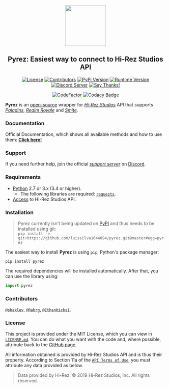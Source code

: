 <div  align="center">
<a href="https://github.com/luissilva1044894/Pyrez" title="Pyrez - Github repository" alt="Pyrez: Easiest way to connect to Hi-Rez Studios' API!"><img src="https://raw.githubusercontent.com/luissilva1044894/Pyrez/gh-pages/assets/images/Pyrez.png" height="128" width="128"></a>

## Pyrez: Easiest way to connect to Hi-Rez Studios API
[![License](https://img.shields.io/github/license/luissilva1044894/Pyrez.svg?style=plastic&logoWidth=15)](./LICENSE "Pyrez · License")
[![Contributors](https://img.shields.io/github/contributors/luissilva1044894/Pyrez.svg?style=plastic&logo=github&logoWidth=15)](https://github.com/luissilva1044894/Pyrez/graphs/contributors "Contributors")
[![PyPi Version](https://img.shields.io/pypi/v/pyrez.svg?style=plastic&logo=pypi&logoWidth=15)](https://pypi.org/project/pyrez "Pyrez · PyPI")
[![Runtime Version](https://img.shields.io/pypi/pyversions/pyrez.svg?style=plastic&logo=python&logoWidth=15)](https://pypi.org/project/pyrez "Python Runtime Versions")
[![Discord Server](https://img.shields.io/discord/549020573846470659.svg?style=plastic&logo=discord&logoWidth=15)](https://discord.gg/XkydRPS "Support Server · Discord")
[![Say Thanks!](https://img.shields.io/badge/Say%20Thanks-!-1EAEDB.svg)](https://saythanks.io/to/luissilva1044894 "Say Thanks!")

[![CodeFactor](https://www.codefactor.io/repository/github/luissilva1044894/pyrez/badge)](https://www.codefactor.io/repository/github/luissilva1044894/pyrez "Pyrez · CodeFactor")
[![Codacy Badge](https://api.codacy.com/project/badge/Grade/b3bb9e1efed0432ab923c11c2250089c)](https://www.codacy.com/app/luissilva1044894/Pyrez?utm_source=github.com&amp;utm_medium=referral&amp;utm_content=luissilva1044894/Pyrez&amp;utm_campaign=Badge_Grade)
</div>

**Pyrez** is an [open-source](http://www.opensource.org "See http://www.opensource.org for the Open Source Definition") wrapper for [*Hi-Rez Studios*](http://www.hirezstudios.com "Hi-Rez Studios") API that supports [*Paladins*](https://www.paladins.com "Paladins Game"), [*Realm Royale*](https://www.realmroyale.com "Realm Royale Game") and [*Smite*](https://www.smitegame.com "Smite Game").

### Documentation
Official Documentation, which shows all available methods and how to use them: [**Click here!**](https://luissilva1044894.github.io/Pyrez/docs/ "Pyrez · Documentation")

### Support
If you need further help, join the official [*support server*](
https://discord.gg/XkydRPS "Support Server · Discord") on [Discord](https://discordapp.com/ "Discord App").

### Requirements
* [Python](http://python.org "Python.org") 2.7 or 3.x (3.4 or higher).
	* The following libraries are required: [`requests`](https://pypi.org/project/requests "requests").
* [Access](https://luissilva1044894.github.io/Pyrez/docs#registration "Form access to Hi-Rez Studios' API") to Hi-Rez Studios API.

### Installation
> Pyrez currently isn't being updated on [PyPI](https://pypi.org/project/pyrez "Pyrez · PyPI") and thus needs to be installed using git: <br/>`pip install -e git+https://github.com/luissilva1044894/pyrez.git@master#egg=pyrez`

The easiest way to install **Pyrez** is using `pip`, Python's package manager:

```
pip install pyrez
```
The required dependencies will be installed automatically.
After that, you can use the library using:
```py
import pyrez
```

### Contributors
[`@shaklev`](https://github.com/shaklev "Aleksandar"), [`@Rabrg`](https://github.com/Rabrg "Ryan Greene"), [`@EthanHicks1`](https://github.com/EthanHicks1 "Ethan Hicks").

### License
This project is provided under the MIT License, which you can view in [`LICENSE.md`](./LICENSE "Pyrez · License"). You can do what you want with the code and, where possible, attribute back to the [GitHub page](https://github.com/luissilva1044894/Pyrez "Pyrez · Github repository").

All information obtained is provided by Hi-Rez Studios API and is thus their property. According to Section 11a of the [`API Terms of Use`](https://www.hirezstudios.com/wp-content/themes/hi-rez-studios/pdf/api-terms-of-use-agreement.pdf "Hi-Rez Studios API · Terms of Use"), you must attribute any data provided as below.

> Data provided by Hi-Rez. © 2019 Hi-Rez Studios, Inc. All rights reserved.
